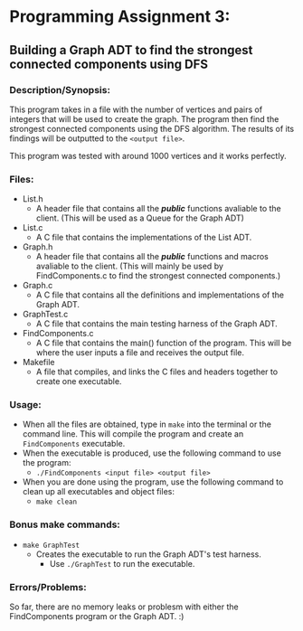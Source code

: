 # Programming Assignment 3:
## Building a Graph ADT to find the strongest connected components using DFS

### Description/Synopsis:
This program takes in a file with the number of vertices and pairs of integers that will be used to create the graph. The program then find the strongest connected components using the DFS algorithm. The results of its findings will be outputted to the `<output file>`.

This program was tested with around 1000 vertices and it works perfectly.

### Files:
- List.h
  - A header file that contains all the ***public*** functions avaliable to the client. (This will be used as a Queue for the Graph ADT)
- List.c
  - A C file that contains the implementations of the List ADT.
- Graph.h
  - A header file that contains all the ***public*** functions and macros avaliable to the client. (This will mainly be used by FindComponents.c to find the strongest connected components.)
- Graph.c
  - A C file that contains all the definitions and implementations of the Graph ADT.
- GraphTest.c
  - A C file that contains the main testing harness of the Graph ADT.
- FindComponents.c
  - A C file that contains the main() function of the program. This will be where the user inputs a file and receives the output file.
- Makefile
  - A file that compiles, and links the C files and headers together to create one executable.

### Usage:
- When all the files are obtained, type in `make` into the terminal or the command line. This will compile the program and create an `FindComponents` executable.
- When the executable is produced, use the following command to use the program:
  - `./FindComponents <input file> <output file>`
- When you are done using the program, use the following command to clean up all executables and object files:
  - `make clean`

### Bonus make commands:
- `make GraphTest`
  - Creates the executable to run the Graph ADT's test harness.
    - Use `./GraphTest` to run the executable.

### Errors/Problems:
So far, there are no memory leaks or problesm with either the FindComponents program or the Graph ADT. :)